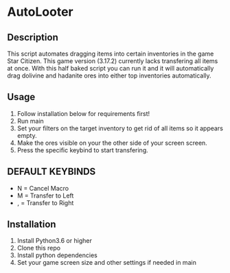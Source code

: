 # AutoLooter
## Description
This script automates dragging items into certain inventories in the game Star Citizen. This game version (3.17.2) currently lacks transfering all items at once.
With this half baked script you can run it and it will automatically drag dolivine and hadanite ores into either top inventories automatically.

## Usage
1. Follow installation below for requirements first!
2. Run main
3. Set your filters on the target inventory to get rid of all items so it appears empty.
4. Make the ores visible on your the other side of your screen screen.
5. Press the specific keybind to start transfering.

## DEFAULT KEYBINDS
- N   = Cancel Macro
- M   = Transfer to Left
- ,   = Transfer to Right


## Installation
1. Install Python3.6 or higher
2. Clone this repo
3. Install python dependencies
4. Set your game screen size and other settings if needed in main

